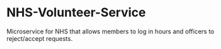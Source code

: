 # NHS-Volunteer-Service
Microservice for NHS that allows members to log in hours and officers to reject/accept requests.
